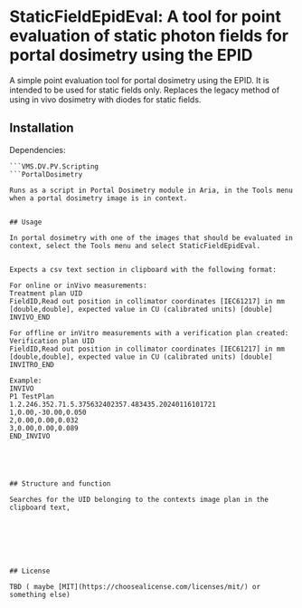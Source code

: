 # StaticFieldEpidEval: A tool for point evaluation of static photon fields for portal dosimetry using the EPID

A simple point evaluation tool for portal dosimetry using the EPID. It is intended to be used for static fields only.
Replaces the legacy method of using in vivo dosimetry with diodes for static fields.

## Installation

Dependencies:

```VMS.CA.Scripting
```VMS.DV.PV.Scripting
```PortalDosimetry

Runs as a script in Portal Dosimetry module in Aria, in the Tools menu when a portal dosimetry image is in context.


## Usage

In portal dosimetry with one of the images that should be evaluated in context, select the Tools menu and select StaticFieldEpidEval.


Expects a csv text section in clipboard with the following format:

For online or inVivo measurements:
Treatment plan UID
FieldID,Read out position in collimator coordinates [IEC61217] in mm [double,double], expected value in CU (calibrated units) [double]
INVIVO_END

For offline or inVitro measurements with a verification plan created:
Verification plan UID
FieldID,Read out position in collimator coordinates [IEC61217] in mm [double,double], expected value in CU (calibrated units) [double]
INVITRO_END

Example:
INVIVO
P1 TestPlan
1.2.246.352.71.5.375632402357.483435.20240116101721
1,0.00,-30.00,0.050
2,0.00,0.00,0.032
3,0.00,0.00,0.089
END_INVIVO





## Structure and function

Searches for the UID belonging to the contexts image plan in the clipboard text, 







## License

TBD ( maybe [MIT](https://choosealicense.com/licenses/mit/) or something else)